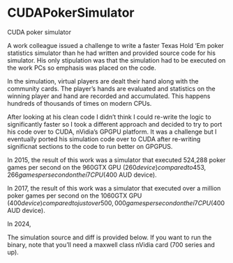 # CUDAPokerSimulator
CUDA poker simulator

A work colleague issued a challenge to write a faster Texas Hold ‘Em poker statistics simulator than he had written and provided source code for his simulator. His only stipulation was that the simulation had to be executed on the work PCs so emphasis was placed on the code.

In the simulation, virtual players are dealt their hand along with the community cards. The player’s hands are evaluated and statistics on the winning player and hand are recorded and accumulated. This happens hundreds of thousands of times on modern CPUs.

After looking at his clean code I didn’t think I could re-write the logic to significantly faster so I took a different approach and decided to try to port his code over to CUDA, nVidia’s GPGPU platform. It was a challenge but I eventually ported his simulation code over to CUDA after re-writing significnat sections to the code to run better on GPGPUS.

In 2015, the result of this work was a simulator that executed 524,288 poker games per second on the 960GTX GPU ($260 device) compared to 453,266 games per second on the i7 CPU ($400 AUD device).

In 2017, the result of this work was a simulator that executed over a million poker games per second on the 1060GTX GPU ($400 device) compared to just over 500,000 games per second on the i7 CPU ($400 AUD device).

In 2024, 

The simulation source and diff is provided below. If you want to run the binary, note that you’ll need a maxwell class nVidia card (700 series and up).
